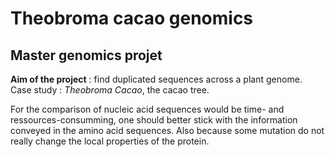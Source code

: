 # Theobroma cacao genomics

## Master genomics projet

**Aim of the project** : find duplicated sequences across a plant genome. Case study : *Theobroma Cacao*, the cacao tree.

For the comparison of nucleic acid sequences would be  time- and ressources-consumming, one should better stick with the information conveyed in the amino acid sequences. Also because some mutation do not really change the local properties of the protein.
